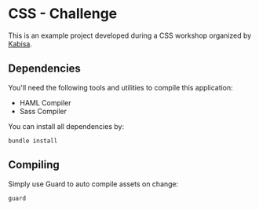 # CSS - Challenge

This is an example project developed during a CSS workshop organized by
[Kabisa](http://www.kabisa.nl/).

## Dependencies

You'll need the following tools and utilities to compile this application:

  * HAML Compiler
  * Sass Compiler

You can install all dependencies by:

    bundle install

## Compiling

Simply use Guard to auto compile assets on change:

    guard

